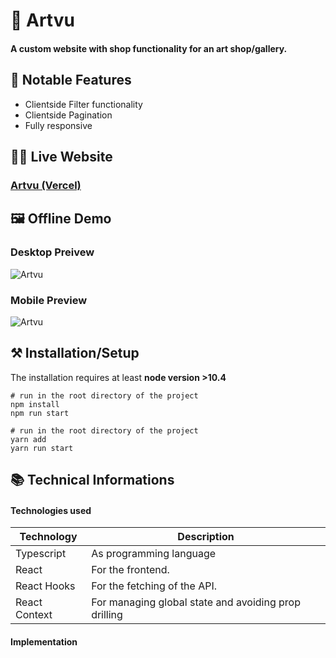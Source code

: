 # 🎨 Artvu

#### A custom website with shop functionality for an art shop/gallery.

## 📖 Notable Features
- Clientside Filter functionality
- Clientside Pagination
- Fully responsive


## 👩‍💻 Live Website
### [Artvu (Vercel)](https://artvu-ecom.vercel.app/)

## 🖼 Offline Demo

### Desktop Preivew
![Artvu](demo/artvu-desktop-demo.gif)

### Mobile Preview
![Artvu](demo/artvu-mobile-demo.gif)


  

## ⚒ Installation/Setup
The installation requires at least **node version >10.4**

```Shell
# run in the root directory of the project
npm install
npm run start

# run in the root directory of the project
yarn add 
yarn run start
```


## 📚 Technical Informations

#### Technologies used

| Technology              | Description                            |
|-------------------------|----------------------------------------|
| Typescript              |   As programming language              |
| React                   |   For the frontend.                    |
| React Hooks             |   For the fetching of the API.         | 
| React Context           |   For managing global state and avoiding prop drilling         | 


#### Implementation





